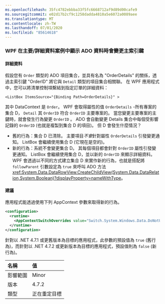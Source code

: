 ```yaml
---
ms.openlocfilehash: 35fc4782ebbba33f5fc6668712af9d89d00cafe9
ms.sourcegitcommit: e02d17b2cf9c1258dadda4810a5e6072a0089aee
ms.translationtype: MT
ms.contentlocale: zh-TW
ms.lasthandoff: 07/01/2020
ms.locfileid: "85614618"
---
```

### <a name="wpf-changing-a-primary-key-when-displaying-ado-data-in-a-masterdetail-scenario"></a>WPF 在主要/詳細資料案例中顯示 ADO 資料時會變更主索引鍵

#### <a name="details"></a>詳細資料

假設您有 `Order` 類型的 ADO 項目集合，並具有名為 &quot;OrderDetails&quot; 的關係，透過主索引鍵 &quot;OrderID&quot; 將它與 `Detail` 類型的項目集合相關聯。 在 WPF 應用程式中，您可以將清單控制項繫結到指定訂單的詳細資料：

```xaml
<ListBox ItemsSource="{Binding Path=OrderDetails}" >
```

其中 DataContext 是 `Order`。 WPF 會取得屬性的值 `OrderDetails` -所有專案的集合 D， `Detail` 其 `OrderID` 符合 `OrderID` 主要專案的。 當您變更主要專案的主鍵時，就會發生行為變更 `OrderID` 。 ADO 會自動變更 Details 集合中每個受影響記錄的 `OrderID` (也就是複製到集合 D 的項目)。  但 D 會發生什麼情況？

- 舊的行為：集合 D 已清除。 主要項目*不會*針對屬性 `OrderDetails` 引發變更通知。 ListBox 會繼續使用集合 D (它現在是空的)。
- 新的行為：系統不會變更集合 D。 其每個項目都會針對 `OrderID` 屬性引發變更通知。 ListBox 會繼續使用集合 D，並以新的 `OrderID` 來顯示詳細資料。 WPF 會透過以不同的方式建立集合 D 來實作新的行為，也就是搭配將 `followParent` 引數設定為 `true` 來呼叫 ADO 方法 <xref:System.Data.DataRowView.CreateChildView(System.Data.DataRelation,System.Boolean)?displayProperty=nameWithType>。

#### <a name="suggestion"></a>建議

應用程式能透過使用下列 AppContext 參數來取得新的行為。

```xml
<configuration>
  <runtime>
    <AppContextSwitchOverrides value="Switch.System.Windows.Data.DoNotUseFollowParentWhenBindingToADODataRelation=false"/>
  </runtime>
</configuration>
```

針對以 .NET 4.7.1 或更舊版本為目標的應用程式，此參數的預設值為 `true` (舊行為)，而針對以 .NET 4.7.2 或更新版本為目標的應用程式，預設值則為 `false` (新行為)。

| 名稱    | 值       |
|:--------|:------------|
| 影響範圍   | Minor       |
| 版本 | 4.7.2       |
| 類型    | 正在重定目標 |
